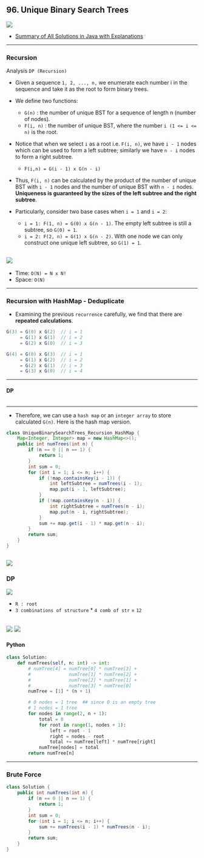## 96. Unique Binary Search Trees
![](img/2022-12-26-13-31-37.png)

- [Summary of All Solutions in Java with Explanations](https://leetcode.com/problems/unique-binary-search-trees/discuss/409987/Summary-of-All-Solutions-in-Java-with-Explanations)
---
### Recursion 
Analysis
`DP (Recursion)`

- Given a sequence `1, 2, ..., n,` we enumerate each number i in the sequence and take it as the root to form binary trees.

- We define two functions:
  - `G(n)` : the number of unique BST for a sequence of length n (number of nodes).
  - `F(i, n)` : the number of unique BST, where the number `i (1 <= i <= n)` is the root.

- Notice that when we select `i` as a root i.e. `F(i, n)`, we have `i - 1` nodes which can be used to form a left 
  subtree; similarly we have `n - i` nodes to form a right subtree.
  - `F(i,n) = G(i - 1) x G(n - i)`

- Thus, `F(i, n)` can be calculated by the product of the number of unique BST with `i - 1` nodes and the number of 
  unique BST with `n - i` nodes. **Uniqueness is guaranteed by the sizes of the left subtree and the right subtree**.

- Particularly, consider two base cases when `i = 1` and `i = 2`:
  - `i = 1: F(1, n) = G(0) x G(n - 1)`. The empty left subtree is still a subtree, so `G(0) = 1`.
  - `i = 2: F(2, n) = G(1) x G(n - 2)`. With one node we can only construct one unique left subtree, so `G(1) = 1`.


![](img/2024-09-27-22-16-49.png)
---

- Time: `O(N) = N x N!`
- Space: `O(N)`

---
### Recursion with HashMap - Deduplicate

- Examining the previous `recurrence` carefully, we find that there are **repeated calculations**.

```java
G(3) = G(0) x G(2)  // i = 1
     = G(1) x G(1)  // i = 2
     = G(2) x G(0)  // i = 3

G(4) = G(0) x G(3)  // i = 1
     = G(1) x G(2)  // i = 2
     = G(2) x G(1)  // i = 3
     = G(3) x G(0)  // i = 4
```
---

#### DP

```java

```


---
- Therefore, we can use a `hash map` or an `integer array` to store calculated `G(n)`. Here is the hash map version.

```java
class UniqueBinarySearchTrees_Recursion_HashMap {
    Map<Integer, Integer> map = new HashMap<>();
    public int numTrees(int n) {
        if (n == 0 || n == 1) {
            return 1;
        }
        int sum = 0;
        for (int i = 1; i <= n; i++) {
            if (!map.containsKey(i - 1)) {
                int leftSubtree = numTrees(i - 1);
                map.put(i - 1, leftSubtree);
            }
            if (!map.containsKey(n - i)) {
                int rightSubtree = numTrees(n - i);
                map.put(n - i, rightSubtree);
            }
            sum += map.get(i - 1) * map.get(n - i);
        }
        return sum;
    }
}
```

![](img/2022-12-26-15-23-54.png)
---
### DP

![](img/2022-12-26-13-32-24.png)
- `R : root`
- `3 combinations of structure` * `4 comb of str` = `12`

![](img/2022-12-26-13-47-46.png)
![](img/2022-12-26-13-56-00.png)
---

#### Python

```py
class Solution:
    def numTrees(self, n: int) -> int:
        # numTree[4] = numTree[0] * numTree[3] +
        #              numTree[1] * numTree[2] +
        #              numTree[2] * numTree[1] +
        #              numTree[3] * numTree[0]
        numTree = [1] * (n + 1)

        # 0 nodes = 1 tree  ## since O is an empty tree
        # 1 nodes = 1 tree
        for nodes in range(2, n + 1):
            total = 0
            for root in range(1, nodes + 1):
                left = root - 1
                right = nodes - root
                total += numTree[left] * numTree[right]
            numTree[nodes] = total
        return numTree[n]
```


---

### Brute Force

```java
class Solution {
    public int numTrees(int n) {
        if (n == 0 || n == 1) {
            return 1;
        }
        int sum = 0;
        for (int i = 1; i <= n; i++) {
            sum += numTrees(i - 1) * numTrees(n - i);
        }
        return sum;
    }
}
```
 